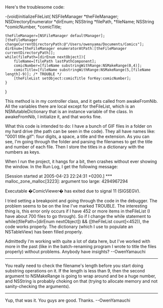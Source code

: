 Here's the troublesome code:

    
-(void)initializeFileList{
	NSFileManager *theFileManager;
	NSDirectoryEnumerator *dirEnum;
	NSString *filePath, *fileName;
	NSString *comicNumber, *comicTitle;
	
	theFileManager=[NSFileManager defaultManager];
	[theFileManager changeCurrentDirectoryPath:@"/Users/owenyama/Documents/Comics"];
	dirEnum=[theFileManager enumeratorAtPath:[theFileManager currentDirectoryPath]];
	while(filePath=[dirEnum nextObject]){
		fileName=[filePath lastPathComponent];
		comicNumber=[fileName substringWithRange:NSMakeRange(0,4)];
		comicTitle=[fileName substringWithRange:NSMakeRange(5,[fileName length]-9)]; /* TROUBLE */
		[theFileList setObject:comicTitle forKey:comicNumber];
	}
}


This method is in my controller class, and it gets called from awakeFromNib. All the variables there are local except for theFileList, which is an NSMutableDictionary that is an instance variable of the class. In awakeFromNib, I initialize it, and that works fine.

What this code is intended to do: I have a bunch of GIF files in a folder on my hard drive (the path can be seen in the code). They all have names like: "0001 title.gif": four digits, a space, a title and the extension. As you can see, I'm going through the folder and parsing the filenames to get the title and number of each file. Then I store the titles in a dictionary with the numbers as keys.

When I run the project, it hangs for a bit, then crashes without ever showing the window. In the Run Log, I get the following message:

    
[Session started at 2005-04-23 22:24:31 +0200.]
*** malloc_zone_malloc[3223]: argument too large: 4294967294

Executable �ComicViewer� has exited due to signal 11 (SIGSEGV).


I tried setting a breakpoint and going through the code in the debugger. The problem seems to be on the line I've marked TROUBLE. The interesting thing is, this error only occurs if I have 452 or more items in theFileList (I have about 700 files to go through). So if I change the while statement to     while((filePath=[dirEnum nextObject]) && ([theFileList count]<452)), the code works properly. The dictionary (which I use to populate an NSTableView) has been filled properly.

Admittedly I'm working with quite a lot of data here, but I've worked with more in the past (like in the batch-renaming program I wrote to title the files properly) without problems. Anybody have insights? --OwenYamauchi

----

You really need to check the filename's length before you start doing substring operations on it. If the length is less than 9, then the second argument to NSMakeRange is going to wrap around and be a huge number, and NSString is probably choking on that (trying to allocate memory and not sanity-checking the arguments).

----

Yup, that was it. You guys are good. Thanks. --OwenYamauchi
